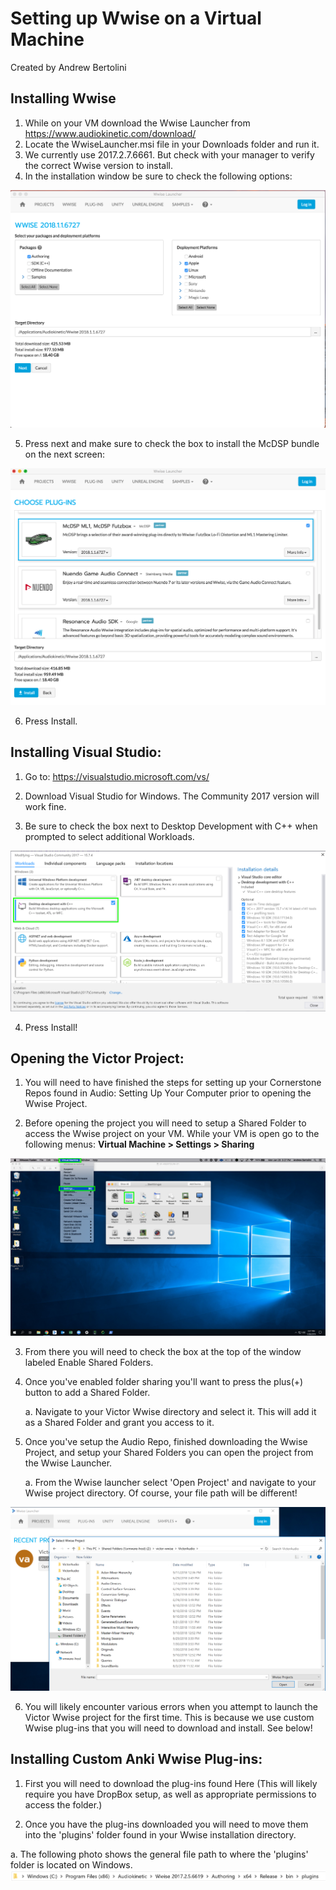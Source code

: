 # Setting up Wwise on a Virtual Machine

Created by Andrew Bertolini

## Installing Wwise 

1. While on your VM download the Wwise Launcher from https://www.audiokinetic.com/download/
2. Locate the WwiseLauncher.msi file in your Downloads folder and run it.
3. We currently use 2017.2.7.6661. But check with your manager to verify the correct Wwise version to install. 
4. In the installation window be sure to check the following options:

![](images/Screen%20Shot%202018-09-11%20at%204.13.41%20PM.png)


5. Press next and make sure to check the box to install the McDSP bundle on the next screen:

![](images/Screen%20Shot%202018-09-11%20at%204.14.54%20PM.png)


6. Press Install.

## Installing Visual Studio:

1. Go to: https://visualstudio.microsoft.com/vs/

2. Download Visual Studio for Windows. The Community 2017 version will work fine. 

3. Be sure to check the box next to Desktop Development with C++ when prompted to select additional Workloads.

![](images/Screen%20Shot%202019-01-28%20at%203.16.53%20PM.png)

4. Press Install!

## Opening the Victor Project:

1. You will need to have finished the steps for setting up your Cornerstone Repos found in Audio: Setting Up Your Computer prior to opening the Wwise Project. 

2. Before opening the project you will need to setup a Shared Folder to access the Wwise project on your VM. While your VM is open go to the following menus: **Virtual Machine > Settings > Sharing** 

![](images/Screen%20Shot%202019-01-28%20at%203.27.04%20PM.png)


3. From there you will need to check the box at the top of the window labeled Enable Shared Folders.

4. Once you've enabled folder sharing you'll want to press the plus(+) button to add a Shared Folder.

    a. Navigate to your Victor Wwise directory and select it. This will add it as a Shared Folder and grant you access to it. 

5. Once you've setup the Audio Repo, finished downloading the Wwise Project, and setup your Shared Folders you can open the project from the Wwise Launcher.

    a. From the Wwise launcher select 'Open Project' and navigate to your Wwise project directory. Of course, your file path will be different!

![](images/Screen%20Shot%202018-09-11%20at%204.34.39%20PM.png)

6. You will likely encounter various errors when you attempt to launch the Victor Wwise project for the first time. This is because we use custom Wwise plug-ins that you will need to download and install. See below!

## Installing Custom Anki Wwise Plug-ins:

1. First you will need to download the plug-ins found Here (This will likely require you have DropBox setup, as well as appropriate permissions to access the folder.) 

2. Once you have the plug-ins downloaded you will need to move them into the 'plugins' folder found in your Wwise installation directory. 

a. The following photo shows the general file path to where the 'plugins' folder is located on Windows. 
![](images/Screen%20Shot%202018-09-11%20at%204.41.26%20PM.png)

